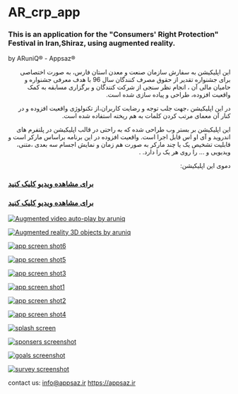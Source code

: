# AR_crp_app

###  This is an application for the "Consumers' Right Protection" Festival in Iran,Shiraz, using augmented reality.
by ARuniQ&reg; - Appsaz&reg;

<p dir='rtl' align='right'>
این اپلیکیشن به سفارش سازمان صنعت و معدن استان فارس، به صورت اختصاصی برای جشنواره تقدیر از حقوق مصرف کنندگان سال 96 با هدف معرفی جشنواره و حامیان مالی آن ، انجام نظر سنجی از شرکت کنندگان و برگزاری مسابقه به کمک واقعیت افزوده، طراحی و پیاده سازی شده است.
  </p>

<p dir='rtl' align='right'>
در این اپلیکیشن ،جهت جلب توجه و رضایت کاربران،از تکنولوژی واقعیت افزوده و در کنار آن معمای مرتب کردن کلمات به هم ریخته استفاده شده است.
  </p>

<p dir='rtl' align='right'>
این اپلیکیشن بر بستر وب  طراحی شده که به راحتی در قالب اپلیکیشن در پلتفرم های اندروید و آی او اس  قابل اجرا است.
واقعیت افزوده در این برنامه براساس مارکر است و قابلیت تشخیص یک یا چند مارکر به صورت هم زمان و نمایش اجسام سه بعدی ،متنی، ویدیویی و ... را روی هر یک را دارد.  .
  </p>
<p dir='rtl' align='right'>
دموی این اپلیکیشن:
  
  
### [برای مشاهده ویدیو کلیک کنید](http://apup.ir/uploads/1539159732952.mp4 "app demo")

### [برای مشاهده ویدیو کلیک کنید](http://apup.ir/uploads/1539159732861.mp4 "auto-play video demo")


[![Augmented video auto-play by aruniq](https://github.com/ARuniq/AR_crp_app/blob/master/video%20play2.jpg "Augmented video auto-play by aruniq")](http://aruniq.ir/sc/Augmented%20reality%20by%20ARuniq.mp4 "Augmented video auto-play by aruniq")


[![Augmented reality 3D objects by aruniq](https://github.com/ARuniq/AR_crp_app/blob/master/video%20play1.jpg "Augmented reality 3D objects by aruniq")](http://aruniq.ir/sc/Augmented%20reality%20video%20auto%20play%20%20by%20ARuniq.mp4 "Augmented reality 3D objects by aruniq")
  
  



</p>



[![app screen shot6](https://github.com/ARuniq/AR_crp_app/blob/master/ar%20by%20aruniq6.jpg "app screen shot6")](https://github.com/ARuniq/AR_crp_app/blob/master/ar%20by%20aruniq6.jpg "app screen shot6" )

[![app screen shot5](https://github.com/ARuniq/AR_crp_app/blob/master/ar%20by%20aruniq5.jpg "app screen shot5")](https://github.com/ARuniq/AR_crp_app/blob/master/ar%20by%20aruniq5.jpg "app screen shot5")

[![app screen shot3](https://github.com/ARuniq/AR_crp_app/blob/master/ar%20by%20aruniq3.jpg "app screen shot3")](https://github.com/ARuniq/AR_crp_app/blob/master/ar%20by%20aruniq3.jpg "app screen shot3")

[![app screen shot1](https://github.com/ARuniq/AR_crp_app/blob/master/ar%20by%20aruniq1.jpg "app screen shot1")](https://github.com/ARuniq/AR_crp_app/blob/master/ar%20by%20aruniq1.jpg "app screen shot1")

[![app screen shot2](https://github.com/ARuniq/AR_crp_app/blob/master/ar%20by%20aruniq2.jpg "app screen shot2")](https://github.com/ARuniq/AR_crp_app/blob/master/ar%20by%20aruniq2.jpg "app screen shot2")

[![app screen shot4](https://github.com/ARuniq/AR_crp_app/blob/master/ar%20by%20aruniq4.jpg "app screen shot4")](https://github.com/ARuniq/AR_crp_app/blob/master/ar%20by%20aruniq4.jpg "app screen shot4")


[![ splash screen](https://github.com/ARuniq/AR_crp_app/blob/master/ar%20by%20aruniq%20splash%20screen.jpeg " splash screen")](https://github.com/ARuniq/AR_crp_app/blob/master/ar%20by%20aruniq%20splash%20screen.jpeg " splash screen")

[![sponsers screenshot](https://github.com/ARuniq/AR_crp_app/blob/master/sponsers%20screenshot.png "sponsers screenshot")](https://github.com/ARuniq/AR_crp_app/blob/master/sponsers%20screenshot.png "sponsers screenshot")

[![goals screenshot](https://github.com/ARuniq/AR_crp_app/blob/master/festival%20goals%20screenshot.png "goals screenshot")](https://github.com/ARuniq/AR_crp_app/blob/master/festival%20goals%20screenshot.png "goals screenshot")

[![survey screenshot](https://github.com/ARuniq/AR_crp_app/blob/master/survey%20screensot.png "survey screenshot")](https://github.com/ARuniq/AR_crp_app/blob/master/survey%20screensot.png "survey screenshot")


</p>


contact us:
info@appsaz.ir
https://appsaz.ir
